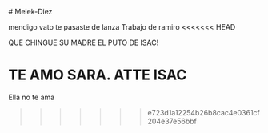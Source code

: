  ﻿# Melek-Diez

mendigo vato te pasaste de lanza 
Trabajo de ramiro
<<<<<<< HEAD

QUE CHINGUE SU MADRE EL PUTO DE ISAC! 

TE AMO SARA. ATTE ISAC
=======
Ella no te ama
>>>>>>> e723d1a12254b26b8cac4e0361cf204e37e56bbf
